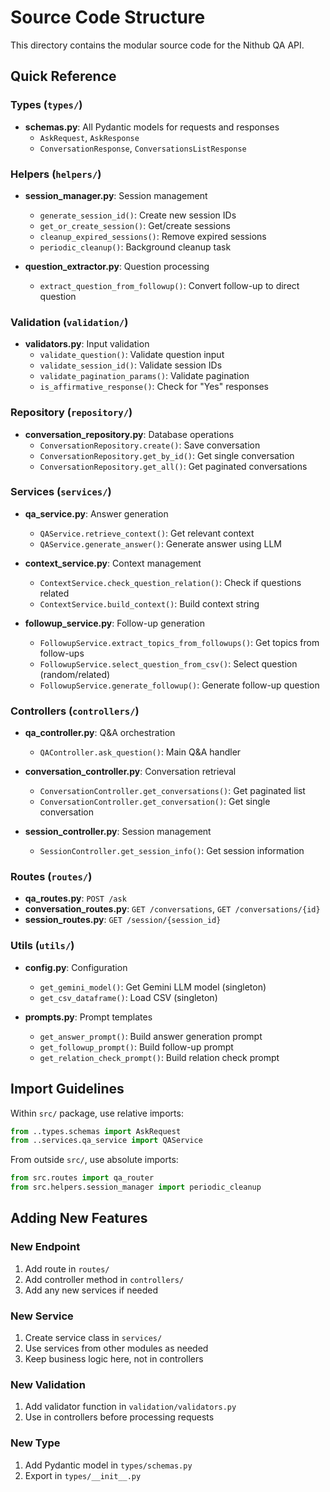 # Source Code Structure

This directory contains the modular source code for the Nithub QA API.

## Quick Reference

### Types (`types/`)

- **schemas.py**: All Pydantic models for requests and responses
  - `AskRequest`, `AskResponse`
  - `ConversationResponse`, `ConversationsListResponse`

### Helpers (`helpers/`)

- **session_manager.py**: Session management

  - `generate_session_id()`: Create new session IDs
  - `get_or_create_session()`: Get/create sessions
  - `cleanup_expired_sessions()`: Remove expired sessions
  - `periodic_cleanup()`: Background cleanup task

- **question_extractor.py**: Question processing
  - `extract_question_from_followup()`: Convert follow-up to direct question

### Validation (`validation/`)

- **validators.py**: Input validation
  - `validate_question()`: Validate question input
  - `validate_session_id()`: Validate session IDs
  - `validate_pagination_params()`: Validate pagination
  - `is_affirmative_response()`: Check for "Yes" responses

### Repository (`repository/`)

- **conversation_repository.py**: Database operations
  - `ConversationRepository.create()`: Save conversation
  - `ConversationRepository.get_by_id()`: Get single conversation
  - `ConversationRepository.get_all()`: Get paginated conversations

### Services (`services/`)

- **qa_service.py**: Answer generation

  - `QAService.retrieve_context()`: Get relevant context
  - `QAService.generate_answer()`: Generate answer using LLM

- **context_service.py**: Context management

  - `ContextService.check_question_relation()`: Check if questions related
  - `ContextService.build_context()`: Build context string

- **followup_service.py**: Follow-up generation
  - `FollowupService.extract_topics_from_followups()`: Get topics from follow-ups
  - `FollowupService.select_question_from_csv()`: Select question (random/related)
  - `FollowupService.generate_followup()`: Generate follow-up question

### Controllers (`controllers/`)

- **qa_controller.py**: Q&A orchestration

  - `QAController.ask_question()`: Main Q&A handler

- **conversation_controller.py**: Conversation retrieval

  - `ConversationController.get_conversations()`: Get paginated list
  - `ConversationController.get_conversation()`: Get single conversation

- **session_controller.py**: Session management
  - `SessionController.get_session_info()`: Get session information

### Routes (`routes/`)

- **qa_routes.py**: `POST /ask`
- **conversation_routes.py**: `GET /conversations`, `GET /conversations/{id}`
- **session_routes.py**: `GET /session/{session_id}`

### Utils (`utils/`)

- **config.py**: Configuration

  - `get_gemini_model()`: Get Gemini LLM model (singleton)
  - `get_csv_dataframe()`: Load CSV (singleton)

- **prompts.py**: Prompt templates
  - `get_answer_prompt()`: Build answer generation prompt
  - `get_followup_prompt()`: Build follow-up prompt
  - `get_relation_check_prompt()`: Build relation check prompt

## Import Guidelines

Within `src/` package, use relative imports:

```python
from ..types.schemas import AskRequest
from ..services.qa_service import QAService
```

From outside `src/`, use absolute imports:

```python
from src.routes import qa_router
from src.helpers.session_manager import periodic_cleanup
```

## Adding New Features

### New Endpoint

1. Add route in `routes/`
2. Add controller method in `controllers/`
3. Add any new services if needed

### New Service

1. Create service class in `services/`
2. Use services from other modules as needed
3. Keep business logic here, not in controllers

### New Validation

1. Add validator function in `validation/validators.py`
2. Use in controllers before processing requests

### New Type

1. Add Pydantic model in `types/schemas.py`
2. Export in `types/__init__.py`

